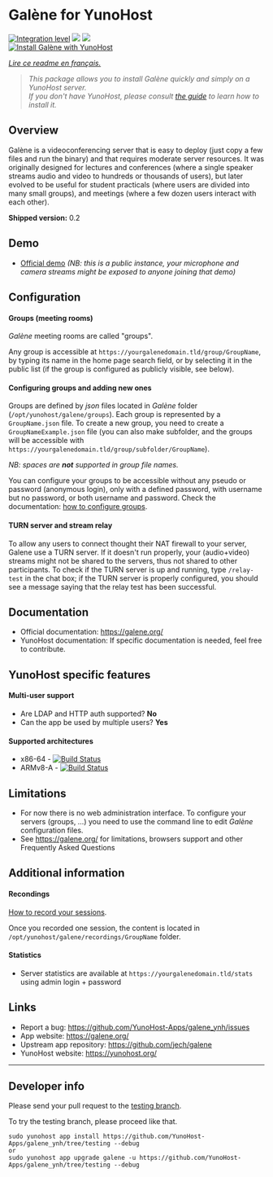 # Galène for YunoHost

[![Integration level](https://dash.yunohost.org/integration/galene.svg)](https://dash.yunohost.org/appci/app/galene) ![](https://ci-apps.yunohost.org/ci/badges/galene.status.svg) ![](https://ci-apps.yunohost.org/ci/badges/galene.maintain.svg)  
[![Install Galène with YunoHost](https://install-app.yunohost.org/install-with-yunohost.svg)](https://install-app.yunohost.org/?app=galene)

*[Lire ce readme en français.](./README_fr.md)*

> *This package allows you to install Galène quickly and simply on a YunoHost server.  
If you don't have YunoHost, please consult [the guide](https://yunohost.org/#/install) to learn how to install it.*

## Overview
Galène is a videoconferencing server that is easy to deploy (just copy a few files and run the binary) and that requires moderate server resources. It was originally designed for lectures and conferences (where a single speaker streams audio and video to hundreds or thousands of users), but later evolved to be useful for student practicals (where users are divided into many small groups), and meetings (where a few dozen users interact with each other). 

**Shipped version:** 0.2

## Demo

* [Official demo](https://galene.org:8443/) *(NB: this is a public instance, your microphone and camera streams might be exposed to anyone joining that demo)*

## Configuration

#### Groups (meeting rooms)

*Galène* meeting rooms are called "groups".

Any group is accessible at `https://yourgalenedomain.tld/group/GroupName`, by typing its name in the home page search field, or by selecting it in the public list (if the group is configured as publicly visible, see below).

#### Configuring groups and adding new ones

Groups are defined by *json* files located in *Galène* folder (`/opt/yunohost/galene/groups`). Each group is represented by a `GroupName.json` file.
To create a new group, you need to create a `GroupNameExample.json` file (you can also make subfolder, and the groups will be accessible with `https://yourgalenedomain.tld/group/subfolder/GroupName`).

*NB: spaces are **not** supported in group file names.*

You can configure your groups to be accessible without any pseudo or password (anonymous login), only with a defined password, with username but no password, or both username and password.
Check the documentation: [how to configure groups](https://galene.org/README.html).

#### TURN server and stream relay

To allow any users to connect thought their NAT firewall to your server, Galene use a TURN server. If it doesn't run properly, your (audio+video) streams might not be shared to the servers, thus not shared to other participants.
To check if the TURN server is up and running, type `/relay-test` in the chat box; if the TURN server is properly configured, you should see a message saying that the relay test has been successful.

## Documentation

 * Official documentation: https://galene.org/
 * YunoHost documentation: If specific documentation is needed, feel free to contribute.

## YunoHost specific features

#### Multi-user support

 * Are LDAP and HTTP auth supported? **No**
 * Can the app be used by multiple users? **Yes**

#### Supported architectures

* x86-64 - [![Build Status](https://ci-apps.yunohost.org/ci/logs/galene%20%28Apps%29.svg)](https://ci-apps.yunohost.org/ci/apps/galene/)
* ARMv8-A - [![Build Status](https://ci-apps-arm.yunohost.org/ci/logs/galene%20%28Apps%29.svg)](https://ci-apps-arm.yunohost.org/ci/apps/galene/)

## Limitations

* For now there is no web administration interface. To configure your servers (groups, …) you need to use the command line to edit *Galène* configuration files.
* See https://galene.org/ for limitations, browsers support and other Frequently Asked Questions

## Additional information

#### Recondings

[How to record your sessions](https://galene.org/).

Once you recorded one session, the content is located in `/opt/yunohost/galene/recordings/GroupName` folder.

#### Statistics

* Server statistics are available at `https://yourgalenedomain.tld/stats` using admin login + password

## Links

 * Report a bug: https://github.com/YunoHost-Apps/galene_ynh/issues
 * App website: https://galene.org/
 * Upstream app repository: https://github.com/jech/galene
 * YunoHost website: https://yunohost.org/

---

## Developer info

Please send your pull request to the [testing branch](https://github.com/YunoHost-Apps/galene_ynh/tree/testing).

To try the testing branch, please proceed like that.
```
sudo yunohost app install https://github.com/YunoHost-Apps/galene_ynh/tree/testing --debug
or
sudo yunohost app upgrade galene -u https://github.com/YunoHost-Apps/galene_ynh/tree/testing --debug
```

